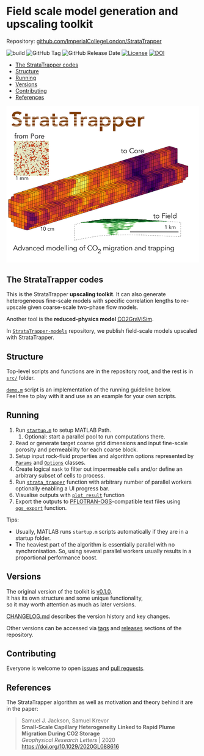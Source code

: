 # Field scale model generation and upscaling toolkit

Repository: [github.com/ImperialCollegeLondon/StrataTrapper](https://github.com/ImperialCollegeLondon/StrataTrapper)

![build](https://github.com/ImperialCollegeLondon/StrataTrapper/actions/workflows/ci.yml/badge.svg?branch=main)
![GitHub Tag](https://img.shields.io/github/v/tag/ImperialCollegeLondon/StrataTrapper?sort=semver&style=flat&label=version)
![GitHub Release Date](https://img.shields.io/github/release-date/ImperialCollegeLondon/StrataTrapper?display_date=published_at&style=flat&label=dated)
[![License](https://img.shields.io/badge/License-BSD_3--Clause-blue.svg)](https://opensource.org/licenses/BSD-3-Clause)
[![DOI](https://zenodo.org/badge/DOI/10.5281/zenodo.15438164.svg)](https://doi.org/10.5281/zenodo.15438164)

* [The StrataTrapper codes](#the-stratatrapper-codes)
* [Structure](#structure)
* [Running](#running)
* [Versions](#versions)
* [Contributing](#contributing)
* [References](#references)

![StrataTrapper logo](./img/StrataTrapper.jpg)

## The StrataTrapper codes

This is the StrataTrapper **upscaling toolkit**.
It can also generate heterogeneous fine-scale models with specific correlation lengths
to re-upscale given coarse-scale two-phase flow models.

Another tool is the **reduced-physics model** [CO2GraVISim](https://github.com/ajobutler/CO2GraVISim).

In [`StrataTrapper-models`](https://github.com/ImperialCollegeLondon/StrataTrapper-models)
repository, we publish field-scale models upscaled with StrataTrapper.

## Structure

Top-level scripts and functions are in the repository root,
and the rest is in [`src/`](src) folder.

[`demo.m`](demo.m) script is an implementation of the running guideline below.\
Feel free to play with it and use as an example for your own scripts.

## Running

1. Run [`startup.m`](startup.m) to setup MATLAB Path.
   1. Optional: start a parallel pool to run computations there.
2. Read or generate target coarse grid dimensions
and input fine-scale porosity and permeability for each coarse block.
3. Setup input rock-fluid properties and algorithm options represented by
  [`Params`](src/Params.m) and [`Options`](src/Options.m) classes.
4. Create logical `mask` to filter out impermeable cells
and/or define an arbitrary subset of cells to process.
5. Run [`strata_trapper`](strata_trapper.m) function
with arbitrary number of parallel workers
optionally enabling a UI progress bar.
6. Visualise outputs with [`plot_result`](plot_result.m) function
7. Export the outputs to [PFLOTRAN-OGS](https://docs.opengosim.com/)-compatible
text files using [`ogs_export`](ogs_export.m) function.

Tips:

* Usually, MATLAB runs `startup.m` scripts automatically
if they are in a startup folder.
* The heaviest part of the algorithm is essentially parallel with no synchronisation.
So, using several parallel workers usually results
in a proportional performance boost.

## Versions

The original version of the toolkit is [v0.1.0](https://github.com/ImperialCollegeLondon/StrataTrapper/tree/v0.1.0).\
It has its own structure and some unique functionality,\
so it may worth attention as much as later versions.

[CHANGELOG.md](CHANGELOG.md) describes the version history and key changes.

Other versions can be accessed via
[tags](https://github.com/ImperialCollegeLondon/StrataTrapper/tags) and
[releases](https://github.com/ImperialCollegeLondon/StrataTrapper/releases)
sections of the repository.

## Contributing

Everyone is welcome to open
[issues](https://github.com/ImperialCollegeLondon/StrataTrapper/issues) and
[pull requests](https://github.com/ImperialCollegeLondon/StrataTrapper/pulls).

## References

The StrataTrapper algorithm as well as motivation
and theory behind it are in the paper:

> Samuel J. Jackson, Samuel Krevor\
> **Small-Scale Capillary Heterogeneity**
> **Linked to Rapid Plume Migration During CO2 Storage**\
> *Geophysical Research Letters* | 2020\
> <https://doi.org/10.1029/2020GL088616>
